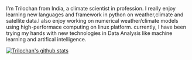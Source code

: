 I'm Trilochan from India, a climate scientist in profession. I really enjoy learning new languages and framework in python on weather,climate and satellite data.I also enjoy working on numerical weather/climate models  using high-performace computing on linux platform.
currently, I have been trying my hands with new technologies in Data Analysis like machine learning and artifical intelligence.

[![Trilochan's github stats](https://github-readme-stats.vercel.app/api?username=trilochan21)](https://github.com/trilochan21/github-readme-stats)
